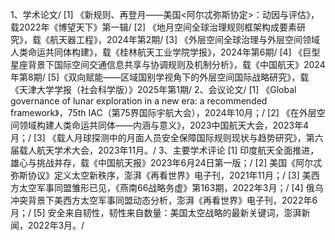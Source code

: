 1、学术论文/
[1]	《新规则、再登月——美国<阿尔忒弥斯协定>：动因与评估》，载2022年《博望天下》第一辑/
[2]	《地月空间全球治理规则框架构成要素研究》，载《航天器工程》，2024年第2期/
[3]	《外层空间全球治理与外层空间领域人类命运共同体构建》，载《桂林航天工业学院学报》，2024年第6期/
[4]	《巨型星座背景下国际空间交通信息共享与协调规则及机制分析》，载《中国航天》2024年第8期/
[5]《双向赋能——区域国别学视角下的外层空间国际战略研究》，载《天津大学学报（社会科学版）》2025年第1期/
2、会议论文/
[1]	《Global governance of lunar exploration in a new era: a recommended framework》，75th IAC（第75界国际宇航大会），2024年10月；/
[2]	《在外层空间领域构建人类命运共同体——内涵与意义》，2023中国航天大会，2023年4月；/
[3]	《载人月球探测中的月面人员安全保障国际规则现状与趋势研究》，第六届载人航天学术大会，2023年11月。/
3、主要学术评论
[1]	印度航天全面推进，雄心与挑战并存，载《中国航天报》2023年6月24日第一版；/
[2]	美国《阿尔忒弥斯协议》定义太空新秩序，澎湃《再看世界》电子刊，2021年11月；/
[3]	美西方太空军事同盟雏形已见，《燕南66战略务虚》第163期，2022年3月；/
[4]	俄乌冲突背景下美西方太空军事同盟动态分析，澎湃《再看世界》电子刊，2022年6月；/
[5]	安全来自韧性，韧性来自数量：美国太空战略的最新关键词，澎湃新闻，2022年3月。/

